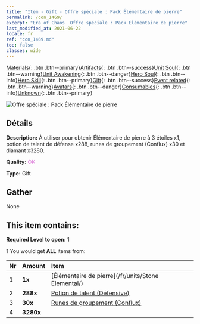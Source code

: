 ```yaml
---
title: "Item - Gift - Offre spéciale : Pack Élémentaire de pierre"
permalink: /con_1469/
excerpt: "Era of Chaos  Offre spéciale : Pack Élémentaire de pierre"
last_modified_at: 2021-06-22
locale: fr
ref: "con_1469.md"
toc: false
classes: wide
---
```

 [Materials](/ItemsFR/){: .btn .btn--primary}[Artifacts](/ItemsFR/Artifacts/){: .btn .btn--success}[Unit Soul](/ItemsFR/UnitSoul/){: .btn .btn--warning}[Unit Awakening](/ItemsFR/UnitAwakening/){: .btn .btn--danger}[Hero Soul](/ItemsFR/HeroSoul/){: .btn .btn--info}[Hero Skill](/ItemsFR/HeroSkill/){: .btn .btn--primary}[Gift](/ItemsFR/Gift/){: .btn .btn--success}[Event related](/ItemsFR/Events/){: .btn .btn--warning}[Avatars](/ItemsFR/Avatars/){: .btn .btn--danger}[Consumables](/ItemsFR/Consumables/){: .btn .btn--info}[Unknown](/ItemsFR/Unknown/){: .btn .btn--primary}

 ![Offre spéciale : Pack Élémentaire de pierre](/images/t/i_907083.png)

## Détails
 **Description:** À utiliser pour obtenir Élémentaire de pierre à 3 étoiles x1, potion de talent de défense x288, runes de groupement (Conflux) x30 et diamant x3280.

 **Quality:** <span style="color: #DA70D6">OK</span>

 **Type:** Gift

## Gather

  None

## This item contains:

 **Required Level to open:** 1

 1 You would get **ALL** items  from:

  | Nr | Amount |     Item    |
  |:---|:-------|:------------|
  | 1 |  **1x** | [Élémentaire de pierre](/fr/units/Stone Elemental/) |  | 
  | 2 |  **288x** | [Potion de talent (Défensive)](/ItemsFR/con_787/) |  | 
  | 3 |  **30x** | [Runes de groupement (Conflux)](/ItemsFR/con_791/) |  | 
  | 4 |  **3280x** | <i class="fas fa-gem"/> |  | 
